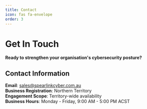 ```yaml
---
title: Contact
icon: fas fa-envelope
order: 3
---
```


# Get In Touch
  
**Ready to strengthen your organisation's cybersecurity posture?**

## Contact Information

**Email**: [sales@spearlinkcyber.com.au](mailto:sales@spearlinkcyber.com.au)  
**Business Registration**: Northern Territory  
**Engagement Scope**: Territory-wide availability  
**Business Hours**: Monday - Friday, 9:00 AM - 5:00 PM ACST
